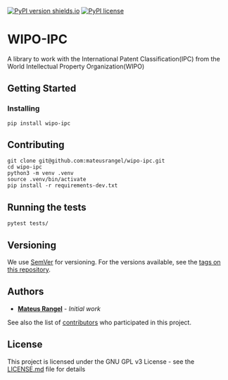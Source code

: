 [![PyPI version shields.io](https://img.shields.io/pypi/v/wipo-ipc.svg)](https://pypi.org/project/wipo-ipc/)
[![PyPI license](https://img.shields.io/pypi/l/wipo-ipc.svg)](https://pypi.org/project/wipo-ipc/)

# WIPO-IPC

A library to work with the International Patent Classification(IPC) from the World Intellectual Property Organization(WIPO)

## Getting Started

### Installing

```
pip install wipo-ipc
```

## Contributing

```
git clone git@github.com:mateusrangel/wipo-ipc.git
cd wipo-ipc
python3 -m venv .venv
source .venv/bin/activate
pip install -r requirements-dev.txt
```

## Running the tests

```
pytest tests/
```

## Versioning

We use [SemVer](http://semver.org/) for versioning. For the versions available, see the [tags on this repository](https://github.com/mateusrangel/wipo-ipc/tags). 

## Authors

* [**Mateus Rangel**](https://github.com/mateusrangel) - *Initial work*

See also the list of [contributors](https://github.com/mateusrangel/wipo-ipc/contributors) who participated in this project.

## License

This project is licensed under the GNU GPL v3 License - see the [LICENSE.md](LICENSE) file for details

